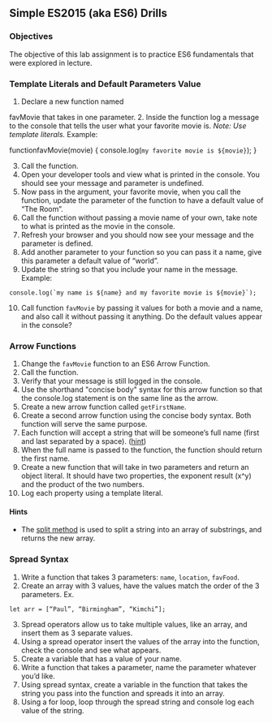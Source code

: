 ## Simple ES2015 (aka ES6) Drills

### Objectives

The objective of this lab assignment is to practice ES6 fundamentals that were explored in lecture.

### Template Literals and Default Parameters Value

1. Declare a new function named 

favMovie that takes in one parameter.
2. Inside the function log a message to the console that tells the user what your favorite movie is. _Note: Use template literals._ Example:

functionfavMovie(movie) {
    console.log(`my favorite movie is ${movie}`);
}

3. Call the function.
4. Open your developer tools and view what is printed in the console. You should see your message and parameter is undefined.
5. Now pass in the argument, your favorite movie, when you call the function, update the parameter of the function to have a default value of “The Room”.
6. Call the function without passing a movie name of your own, take note to what is printed as the movie in the console.
7. Refresh your browser and you should now see your message and the parameter is defined.
8. Add another parameter to your function so you can pass it a name, give this parameter a default value of “world”.
9. Update the string so that you include your name in the message. Example:
```
console.log(`my name is ${name} and my favorite movie is ${movie}`);
```
10. Call function `favMovie` by passing it values for both a movie and a name, and also call it without passing it anything. Do the default values appear in the console?

### Arrow Functions

1. Change the `favMovie` function to an ES6 Arrow Function.
2. Call the function.
3. Verify that your message is still logged in the console.
4. Use the shorthand "concise body" syntax for this arrow function so that the console.log statement is on the same line as the arrow.
5. Create a new arrow function called `getFirstName`.
6. Create a second arrow function using the concise body syntax. Both function will serve the same purpose.
7. Each function will accept a string that will be someone’s full name (first and last separated by a space). ([hint](https://developer.mozilla.org/en-US/docs/Web/JavaScript/Reference/Global_Objects/String/split))
8. When the full name is passed to the function, the function should return the first name.
9. Create a new function that will take in two parameters and return an object literal. It should have two properties, the exponent result (x^y) and the product of the two numbers.
10. Log each property using a template literal.

#### Hints

- The [split method](https://developer.mozilla.org/en-US/docs/Web/JavaScript/Reference/Global_Objects/String/split) is used to split a string into an array of substrings, and returns the new array.

### Spread Syntax

1. Write a function that takes 3 parameters: `name`, `location`, `favFood`.
2. Create an array with 3 values, have the values match the order of the 3 parameters. Ex. 
```
let arr = [“Paul”, “Birmingham”, “Kimchi”];
```
3. Spread operators allow us to take multiple values, like an array, and insert them as 3 separate values.
4. Using a spread operator insert the values of the array into the function, check the console and see what appears.
5. Create a variable that has a value of your name.
6. Write a function that takes a parameter, name the parameter whatever you’d like.
7. Using spread syntax, create a variable in the function that takes the string you pass into the function and spreads it into an array.
8. Using a for loop, loop through the spread string and console log each value of the string.